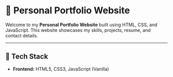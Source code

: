 # 🌟 Personal Portfolio Website

Welcome to my **Personal Portfolio Website** built using HTML, CSS, and JavaScript. This website showcases my skills, projects, resume, and contact details. 

---

## 🧰 Tech Stack

- **Frontend:** HTML5, CSS3, JavaScript (Vanilla)
